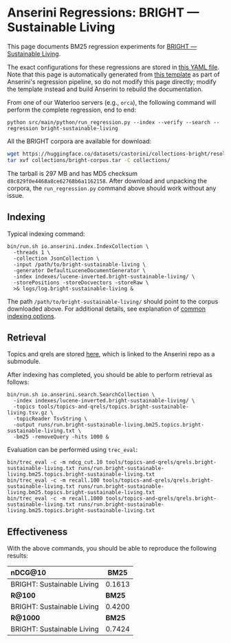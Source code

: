 # Anserini Regressions: BRIGHT &mdash; Sustainable Living

This page documents BM25 regression experiments for [BRIGHT &mdash; Sustainable Living](https://brightbenchmark.github.io/).

The exact configurations for these regressions are stored in [this YAML file](../../src/main/resources/regression/bright-sustainable-living.yaml).
Note that this page is automatically generated from [this template](../../src/main/resources/docgen/templates/bright-sustainable-living.template) as part of Anserini's regression pipeline, so do not modify this page directly; modify the template instead and build Anserini to rebuild the documentation.

From one of our Waterloo servers (e.g., `orca`), the following command will perform the complete regression, end to end:

```
python src/main/python/run_regression.py --index --verify --search --regression bright-sustainable-living
```

All the BRIGHT corpora are available for download:

```bash
wget https://huggingface.co/datasets/castorini/collections-bright/resolve/main/bright-corpus.tar -P collections/
tar xvf collections/bright-corpus.tar -C collections/
```

The tarball is 297 MB and has MD5 checksum `d8c829f0e4468a8ce62768b6a1162158`.
After download and unpacking the corpora, the `run_regression.py` command above should work without any issue.

## Indexing

Typical indexing command:

```
bin/run.sh io.anserini.index.IndexCollection \
  -threads 1 \
  -collection JsonCollection \
  -input /path/to/bright-sustainable-living \
  -generator DefaultLuceneDocumentGenerator \
  -index indexes/lucene-inverted.bright-sustainable-living/ \
  -storePositions -storeDocvectors -storeRaw \
  >& logs/log.bright-sustainable-living &
```

The path `/path/to/bright-sustainable-living/` should point to the corpus downloaded above.
For additional details, see explanation of [common indexing options](../../docs/common-indexing-options.md).

## Retrieval

Topics and qrels are stored [here](https://github.com/castorini/anserini-tools/tree/master/topics-and-qrels), which is linked to the Anserini repo as a submodule.

After indexing has completed, you should be able to perform retrieval as follows:

```
bin/run.sh io.anserini.search.SearchCollection \
  -index indexes/lucene-inverted.bright-sustainable-living/ \
  -topics tools/topics-and-qrels/topics.bright-sustainable-living.tsv.gz \
  -topicReader TsvString \
  -output runs/run.bright-sustainable-living.bm25.topics.bright-sustainable-living.txt \
  -bm25 -removeQuery -hits 1000 &
```

Evaluation can be performed using `trec_eval`:

```
bin/trec_eval -c -m ndcg_cut.10 tools/topics-and-qrels/qrels.bright-sustainable-living.txt runs/run.bright-sustainable-living.bm25.topics.bright-sustainable-living.txt
bin/trec_eval -c -m recall.100 tools/topics-and-qrels/qrels.bright-sustainable-living.txt runs/run.bright-sustainable-living.bm25.topics.bright-sustainable-living.txt
bin/trec_eval -c -m recall.1000 tools/topics-and-qrels/qrels.bright-sustainable-living.txt runs/run.bright-sustainable-living.bm25.topics.bright-sustainable-living.txt
```

## Effectiveness

With the above commands, you should be able to reproduce the following results:

| **nDCG@10**                                                                                                  | **BM25**  |
|:-------------------------------------------------------------------------------------------------------------|-----------|
| BRIGHT: Sustainable Living                                                                                   | 0.1613    |
| **R@100**                                                                                                    | **BM25**  |
| BRIGHT: Sustainable Living                                                                                   | 0.4200    |
| **R@1000**                                                                                                   | **BM25**  |
| BRIGHT: Sustainable Living                                                                                   | 0.7424    |

